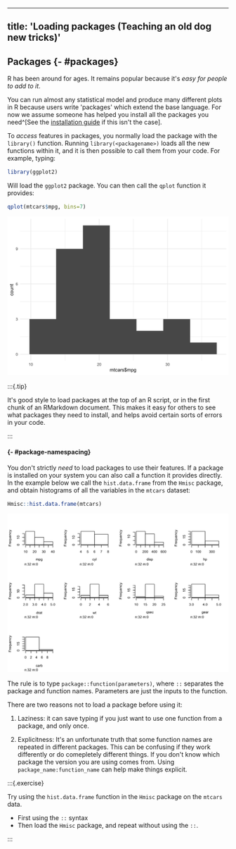 
---
title: 'Loading packages (Teaching an old dog new tricks)'
---





## Packages {- #packages}

R has been around for ages. It remains popular because it's *easy for people to add to it*. 

You can run almost any statistical model and produce many different plots in R because users write 'packages' which extend the base language. For now we assume someone has helped you install all the packages you need^[See the [installation guide](installation.html) if this isn't the case].

To *access* features in packages, you normally load the package with the `library()` function. Running `library(<packagename>)` loads all the new functions within it, and it is then possible to call them from your code. For example, typing:



```r
library(ggplot2)
```

Will load the `ggplot2` package. You can then call the `qplot` function it provides:


```r
qplot(mtcars$mpg, bins=7)
```

<img src="packages_files/figure-html/unnamed-chunk-4-1.png" width="672" />


:::{.tip}

It's good style to load packages at the top of an R script, or in the first chunk of an RMarkdown document. This makes it easy for others to see what packages they need to install, and helps avoid certain sorts of errors in your code.

:::


#### {- #package-namespacing}

You don't strictly *need* to load packages to use their features. If a package is installed on your system you can also call a function it provides directly. In the example below we call the `hist.data.frame` from the `Hmisc` package, and obtain histograms of all the variables in the `mtcars` dataset:



```r
Hmisc::hist.data.frame(mtcars)
```

<img src="packages_files/figure-html/unnamed-chunk-5-1.png" width="672" />



The rule is to type `package::function(parameters)`, where `::` separates the package and function names. Parameters are just the inputs to the function.


There are two reasons not to load a package before using it:

1. Laziness: it can save typing if you just want to use one function from a package, and only once.

2. Explicitness: It's an unfortunate truth that some function names are repeated in different packages. This can be confusing if they work differently or do comepletely different things. If you don't know which package the version you are using comes from. Using `package_name:function_name` can help make things explicit.

:::{.exercise}

Try using the `hist.data.frame` function in the `Hmisc` package on the `mtcars` data.

- First using the `::` syntax
- Then load the `Hmisc` package, and repeat without using the `::`.


:::


